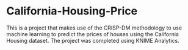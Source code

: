 # California-Housing-Price
This is a project that makes use of the CRISP-DM methodology to use machine learning to predict the prices of houses using the California Housing dataset.
The project was completed using KNIME Analytics.
